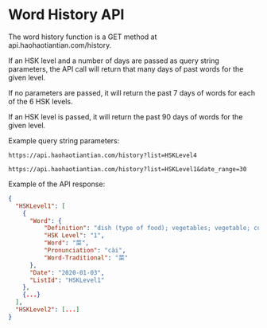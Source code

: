 # Word History API

The word history function is a GET method at api.haohaotiantian.com/history.

If an HSK level and a number of days are passed as query string parameters, the API call will return that many days of past words for the given level.

If no parameters are passed, it will return the past 7 days of words for each of the 6 HSK levels.

If an HSK level is passed, it will return the past 90 days of words for the given level.

Example query string parameters:

````
https://api.haohaotiantian.com/history?list=HSKLevel4

https://api.haohaotiantian.com/history?list=HSKLevel1&date_range=30

````

Example of the API response:

````json
{
  "HSKLevel1": [
    {
      "Word": {
          "Definition": "dish (type of food); vegetables; vegetable; cuisine; CL:盤|盘[pan2],道[dao4]",
          "HSK Level": "1",
          "Word": "菜",
          "Pronunciation": "cài",
          "Word-Traditional": "菜"
      },
      "Date": "2020-01-03",
      "ListId": "HSKLevel1"
    },
    {...}
  ],
  "HSKLevel2": [...]
}